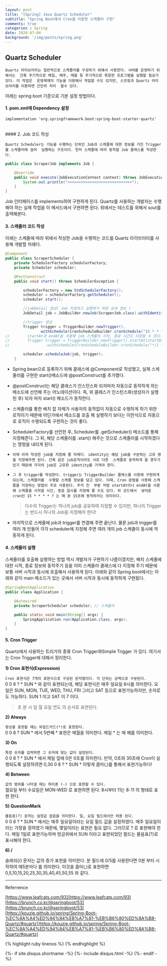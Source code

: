 ```yaml
---
layout: post
title: "[Spring] Java Quartz Scheduler"
subtitle: "Spring Boot에서 Cron을 이용한 스케줄러 구현"
comments: true
categories : Spring
date: 2020-07-04
background: '/img/posts/spring.png'
---
```


## Quartz Scheduler 

`Quartz 라이브러리는 일반적으로 스케줄러를 구성하기 위해서 사용한다. 서버를 운영하기 위해서는 
간혹 주기적으로 매일, 매주, 매월 등 주기적으로 특정한 프로그램을 실행할 필요가 있다. 이 작업은 
운영체제의 기능을 이용해서 작업할 수도 있지만, 스프링과 Quartz 라이브러리를 이용하면 간단히 처리 
할수 있다.`    

아래는 spring boot 기준으로 기본 설정 방법이다.   

#### 1. pom.xml에 Dependency 설정 

```
implementation 'org.springframework.boot:spring-boot-starter-quartz'   
```
<br>
#### 2. Job 코드 작성

`Quartz Scheduler는 기능을 수행하는 단위인 Job과 스케줄에 대한 정보를 가진 Trigger를 스케줄러에 걸어 
실행하는 구조이다. 먼저 스케줄에 따라 동작할 Job 클래스를 작성한다.`   

```java
public class ScraperJob implements Job {

    @Override
    public void execute(JobExecutionContext context) throws JobExecutionException {
        System.out.println(">>>>>>>>>>>>>>>>>>>>>>>>>>>>>");
    }
}
```

Job 인터페이스를 implements하여 구현하게 된다.
Quartz를 사용하는 개발자는 수행해야 하는 실제 작업을 이 메서드에서 
구현하면 된다. 위에서는 테스트를 위해서 sout를 출력해본다.   

#### 3. 스케줄러 코드 작성

아래는 스케줄에 따라 위에서 작성한 Job을 수행하는 코드를 Quartz 라이브러리를 사용해 개발할 차례다.   

```java
@Component
public class ScraperScheduler {
    private SchedulerFactory schedulerFactory;
    private Scheduler scheduler;

    @PostConstruct
    public void start() throws SchedulerException {

        schedulerFactory = new StdSchedulerFactory();
        scheduler = schedulerFactory.getScheduler();
        scheduler.start();

        //jobDetail 생성( Job 지정하고 실행하기 위한 상세 정보 )
        JobDetail job = JobBuilder.newJob(ScraperJob.class).withIdentity("testJob").build();

        //trigger 생성
        Trigger trigger = TriggerBuilder.newTrigger().
                withSchedule(CronScheduleBuilder.cronSchedule("15 * * * * ?")).build();
//        startAt과 endAt을 사용해 job 스케쥴의 시작, 종료 시간도 지정할 수 있다.
//        Trigger trigger = TriggerBuilder.newTrigger().startAt(startDateTime).endAt(EndDateTime)
//                .withSchedule(CronScheduleBuilder.cronSchedule("*/1 * * * *")).build();

        scheduler.scheduleJob(job, trigger);
    }
```

- Spring bean으로 등록하기 위해 클래스에 @Component로 작성했고, 실제 스케줄러를 구현한 start()메소드에 
@postConstruct를 추가했다. 

- @postConstruct는 해당 클래스가 인스턴스화 되자마자 자동으로 동작하게 하는 메소드에 선언해 주는 
어노테이션이다. 즉, 위 클래스가 인스턴스화(생성자가 실행된 후) 되자 마자 start() 메소드가 동작한다.   

- 스케줄러를 통한 배치 잡 자체가 사용자의 동작없이 자동으로 수행하게 하기 위한 로직이기 때문에 
어딘가에서 메소드를 호출 해 실행하기 보다는 이런식으로 자동으로 로직이 수행되도록 구현하는 것이 좋다.   

- SchedulerFactory를 선언한 후, Scheduler를 .getScheduler() 메소드를 통해 지정해준다. 그 뒤, 
    해당 스케줄러를 .start() 해주는 것으로 스케줄러를 시작하겠다는 명령을 내리게 된다.   

- `이제 아까 작성한 job을 지정해 줄 차례다. identity는 해당 job을 구분하는 고유 명을 지정해주면 된다. 간혹 같은 job로직이라도 서로 다른 
스케줄로 동작하게 할 경우가 있기 때문에 각각의 job은 고유한 identity를 가져야 한다.`   

- `그 후 trigger를 작성한다. trigger는 TriggerBuilder 클래스를 사용해 구현하게 되는데, 스케줄러를 
수행할 스케줄 정보를 담고 있다. 이때, Cron 문법을 사용해 스케줄을 지정하는 방법이 주로 사용된다. 주석 친 
부분 처럼 startAt이나 endAt을 사용해 스케줄을 시작할 시간, 종료 일시를 지정해 줄 수도 있다. 위 코드에서 
넣어준 cron인 15 * * * * ? 는 매 분 15초에 동작하라는 의미이다.`

    > 다수의 Trigger는 하나의 job을 공유하여 지정할 수 있지만, 하나의 Trigger는 반드시 하나의 Job을 지정해야 한다!   

- 마지막으로 스케줄에 job과 trigger를 연결해 주면 끝난다. 물론 job과 trigger를 여러 개 만들어 각각 
scheduler에 지정해 주면 여러 개의 job 스케줄이 동시에 작동하게 된다.   


#### 4. 스케줄러 실행 

스케줄러를 호출해 실행하는 방법 역시 개발자가 구현하기 나름이겠지만, 배치 스케줄에 대한 시작, 종료 
정보와 동작주기 등을 이미 스케줄러 클래스에 다 지정해 주기 때문에 보통 서버 시작과 동시에 
호출해서 사용하게 된다.
아래와 같이 Spring boot에서는 아래와 같이 main 메소드가 있는 곳에서 서버 시작과 동시에 동작하게 구현됬다.   

```java
@SpringBootApplication
public class Application {

    @Autowired
    private ScraperScheduler scheduler; // 스케줄러 

    public static void main(String[] args) {
        SpringApplication.run(Application.class, args);
    }
}
```

#### 5. Cron Trigger 

Quartz에서 사용하는 트리거의 종류 Cron Trigger와Simple Trigger 가 있다. 
여기서는 Cron Trigger에 대해서 정리한다.   

**1) Cron 표현식(Expression)**

`Cron 표현식은 7개의 표현식으로 구성된 문자열이다. 각 단위는 공백으로 구분된다.`    
0 0 8 ? * SUN *  와 같이 표현되는데, 해당 표현식은 매주 일요일 8시를 의미한다. 요일은 SUN, MON, TUE, 
WED, THU, FRI 그리고 SAT 등으로 표현가능하지만, 숫자로도 가능하다. SUN 1 이고 SAT 이 7 이다.   

> 초 분 시 일 월 요일 연도 의 순서로 표현된다.    

**2) Always**    

`항상을 표현할 때는 와일드카드(*)로 표현한다.`   
0 0 8 ? SUN * 에서 5번째 * 표현은 매월을 의미한다. 제일 * 는 매 해를 의미한다.

**3) On**    

`특정 숫자를 입력하면 그 숫자에 맞는 값이 설정된다.`   
0 0 8 ? * SUN * 에서 제일 앞에 0은 0초를 의미한다. 만약, 0초와 30초에 Cron이 실행되도록 설정하려면 
0,30 0 8 ? * SUN * 이렇게 콤마(,)를 통해서 표현가능하다!   

**4) Between**   

`값의 범위를 나타낼 때는 하이폰 (-) 으로 표현할 수 있다.`   
월요일 부터 수요일은 MON-WED 로 표현하면 된다. 8시부터 11는 8-11 의 형태로 표현 한다.   

**5) QuestionMark**   

`물음표(?) 문자는 설정값 없음을 의미한다. 일, 요일 필드에서만 허용 된다.`   
0 0 8 ? * SUN * 에서는 매주 일요일이라는 요일 필드 값을 설정하였다. 매주 일요일이라는 가정을 
정하였기 때문에, 몇일이라는 표현은 필요 없다. 그러므로 ? 로 표현해야 한다. 매일 1일로 표현가능하며 
방금위에서 SUN 이라고 표현되었던 필드는 물음표(?)로 표시해야 한다.   

**6) /** 

슬래쉬(/) 문자는 값의 증가 표현을 의미한다.
분 필드에 0/5를 사용한다면 0분 부터 시작하여 매5분마다 를 의미한다. 이것을 콤마(,)로 표현하면 
0,5,10,15,20,25,30,35,40,45,50,55 와 같다.   



- - -
Referrence 

[https://www.leafcats.com/93](https://www.leafcats.com/93)         
[https://brunch.co.kr/@springboot/53](https://brunch.co.kr/@springboot/53)
[https://kouzie.github.io/spring/Spring-Boot-%EC%8A%A4%ED%94%84%EB%A7%81-%EB%B6%80%ED%8A%B8-Quartz/#quartz](https://kouzie.github.io/spring/Spring-Boot-%EC%8A%A4%ED%94%84%EB%A7%81-%EB%B6%80%ED%8A%B8-Quartz/#quartz)


{% highlight ruby linenos %}
{% endhighlight %}


{%- if site.disqus.shortname -%}
    {%- include disqus.html -%}
{%- endif -%}

